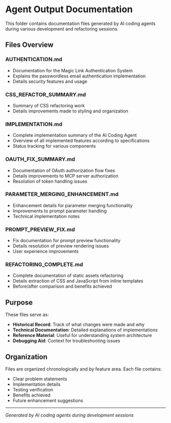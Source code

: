 # Agent Output Documentation

This folder contains documentation files generated by AI coding agents during various development and refactoring sessions.

## Files Overview

### **AUTHENTICATION.md**
- Documentation for the Magic Link Authentication System
- Explains the passwordless email authentication implementation
- Details security features and usage

### **CSS_REFACTOR_SUMMARY.md** 
- Summary of CSS refactoring work
- Details improvements made to styling and organization

### **IMPLEMENTATION.md**
- Complete implementation summary of the AI Coding Agent
- Overview of all implemented features according to specifications
- Status tracking for various components

### **OAUTH_FIX_SUMMARY.md**
- Documentation of OAuth authorization flow fixes
- Details improvements to MCP server authorization
- Resolution of token handling issues

### **PARAMETER_MERGING_ENHANCEMENT.md**
- Enhancement details for parameter merging functionality
- Improvements to prompt parameter handling
- Technical implementation notes

### **PROMPT_PREVIEW_FIX.md**
- Fix documentation for prompt preview functionality
- Details resolution of preview rendering issues
- User experience improvements

### **REFACTORING_COMPLETE.md**
- Complete documentation of static assets refactoring
- Details extraction of CSS and JavaScript from inline templates
- Before/after comparison and benefits achieved

## Purpose

These files serve as:
- **Historical Record**: Track of what changes were made and why
- **Technical Documentation**: Detailed explanations of implementations
- **Reference Material**: Useful for understanding system architecture
- **Debugging Aid**: Context for troubleshooting issues

## Organization

Files are organized chronologically and by feature area. Each file contains:
- Clear problem statements
- Implementation details
- Testing verification
- Benefits achieved
- Future enhancement suggestions

---

*Generated by AI coding agents during development sessions*
